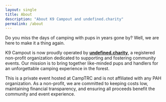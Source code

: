 ```yaml
---
layout: single
title: About
description: "About K9 Campout and undefined.charity"
permalink: /about
---
```


Do you miss the days of camping with pups in years gone by? Well, we are here to make it a thing again.

K9 Campout is now proudly operated by **[undefined.charity](http://undefined.charity)**, a registered non-profit organization dedicated to supporting and fostering community events. Our mission is to bring together like-minded pups and handlers for an unforgettable camping experience in the forest.

This is a private event hosted at CampTRC and is not affiliated with any PAH organization. As a non-profit, we are committed to keeping costs low, maintaining financial transparency, and ensuring all proceeds benefit the community and event experience.